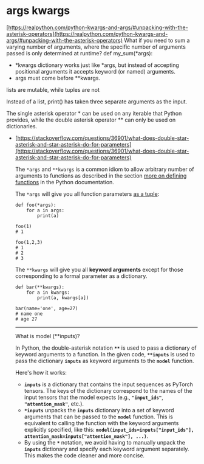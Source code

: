 # args kwargs

[https://realpython.com/python-kwargs-and-args/#unpacking-with-the-asterisk-operators](https://realpython.com/python-kwargs-and-args/#unpacking-with-the-asterisk-operators)
What if you need to sum a varying number of arguments, where the specific number of arguments passed is only determined at runtime?	
def my_sum(*args):

- *kwargs dictionary works just like *args, but instead of accepting positional arguments it accepts keyword (or named) arguments.
- args must come before **kwargs.

lists are mutable, while tuples are not

Instead of a list, print() has taken three separate arguments as the input.

The single asterisk operator * can be used on any iterable that Python provides, while the double asterisk operator ** can only be used on dictionaries.

- [https://stackoverflow.com/questions/36901/what-does-double-star-asterisk-and-star-asterisk-do-for-parameters](https://stackoverflow.com/questions/36901/what-does-double-star-asterisk-and-star-asterisk-do-for-parameters)
    
    The `*args` and `**kwargs` is a common idiom to allow arbitrary number of arguments to functions as described in the section [more on defining functions](http://docs.python.org/3/tutorial/controlflow.html#more-on-defining-functions) in the Python documentation.
    
    The `*args` will give you all function parameters [as a tuple](https://docs.python.org/3/tutorial/controlflow.html#arbitrary-argument-lists):
    
    ```
    def foo(*args):
        for a in args:
            print(a)
    
    foo(1)
    # 1
    
    foo(1,2,3)
    # 1
    # 2
    # 3
    
    ```
    
    The `**kwargs` will give you all **keyword arguments** except for those corresponding to a formal parameter as a dictionary.
    
    ```
    def bar(**kwargs):
        for a in kwargs:
            print(a, kwargs[a])
    
    bar(name='one', age=27)
    # name one
    # age 27
    ```
    
    ---
    
    What is model (**inputs)?
    
    In Python, the double-asterisk notation **`**`** is used to pass a dictionary of keyword arguments to a function. In the given code, **`**inputs`** is used to pass the dictionary **`inputs`** as keyword arguments to the **`model`** function.
    
    Here's how it works:
    
    - **`inputs`** is a dictionary that contains the input sequences as PyTorch tensors. The keys of the dictionary correspond to the names of the input tensors that the model expects (e.g., **`"input_ids"`**, **`"attention_mask"`**, etc.).
    - **`*inputs`** unpacks the **`inputs`** dictionary into a set of keyword arguments that can be passed to the **`model`** function. This is equivalent to calling the function with the keyword arguments explicitly specified, like this: **`model(input_ids=inputs["input_ids"], attention_mask=inputs["attention_mask"], ...)`**.
    - By using the **`*`** notation, we avoid having to manually unpack the **`inputs`** dictionary and specify each keyword argument separately. This makes the code cleaner and more concise.